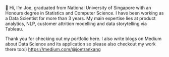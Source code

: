 👋 Hi, I’m Joe, graduated from National University of Singapore with an Honours degree in Statistics and Computer Science. I have been working as a Data Scientist for more than 3 years. My main expertise lies at product analytics, NLP, customer attrition modelling and data storytelling via Tableau. 

Thank you for checking out my portfolio here. I also write blogs on Medium about Data Science and its application so please also checkout my work there too:) https://medium.com/@joetrankang



<!---
joetrankang/joetrankang is a ✨ special ✨ repository because its `README.md` (this file) appears on your GitHub profile.
You can click the Preview link to take a look at your changes.
--->
